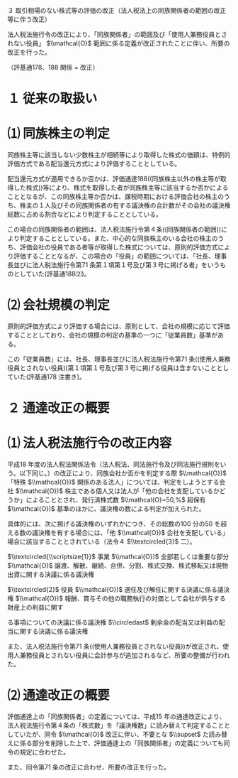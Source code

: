 ３ 取引相場のない株式等の評価の改正（法人税法上の同族関係者の範囲の改正等に伴う改正）

法人税法施行令の改正により、「同族関係者」の範囲及び「使用人兼務役員とされない役員」 $\\mathcal{O}$ 範囲に係る定義が改正されたことに伴い、所要の改正を行った。

（評基通178、188 関係 $=$ 改正）

# １ 従来の取扱い

# ⑴ 同族株主の判定

同族株主等に該当しない少数株主が相続等により取得した株式の価額は、特例的評価方式である配当還元方式により評価することとしている。

配当還元方式が適用できるか否かは、評価通達188((同族株主以外の株主等が取得した株式))等により、株式を取得した者が同族株主等に該当するか否かによることとなるが、この同族株主等か否かは、課税時期における評価会社の株主のうち、株主の１人及びその同族関係者の有する議決権の合計数がその会社の議決権総数に占める割合などにより判定することとしている。

この場合の同族関係者の範囲は、法人税法施行令第４条((同族関係者の範囲))により判定することとしている。また、中心的な同族株主のいる会社の株主のうち、評価会社の役員である者等が取得した株式については、原則的評価方式により評価することとなるが、この場合の「役員」の範囲については、「社長、理事長並びに法人税法施行令第71 条第１項第１号及び第３号に掲げる者」をいうものとしていた(評基通188⑵)。

# ⑵ 会社規模の判定

原則的評価方式により評価する場合には、原則として、会社の規模に応じて評価することとしており、会社の規模の判定の基準の一つに「従業員数」基準がある。

この「従業員数」には、社長、理事長並びに法人税法施行令第71 条((使用人兼務役員とされない役員))第１項第１号及び第３号に掲げる役員は含まないこととしていた(評基通178 注書き)。

# ２ 通達改正の概要

# ⑴ 法人税法施行令の改正内容

平成18 年度の法人税法関係法令（法人税法、同法施行令及び同法施行規則をいう。以下同じ。）の改正により、同族会社か否かを判定する際 $\\mathcal{O})$ 「特殊 $\\mathcal{O})$ 関係のある法人」については、判定をしようとする会社 $\\mathcal{O})$ 株主である個人又は法人が「他の会社を支配しているかどうか」によることとされ、発行済株式数 $\\mathcal{O}~50,%$ 超保有 $\\mathcal{O})$ 基準のほかに、議決権の数による判定が加えられた。

具体的には、次に掲げる議決権のいずれかにつき、その総数の100 分の50 を超える数の議決権を有する場合には、「他 $\\mathcal{O})$ 会社を支配している」場合に該当することとされている（法令４ $\\textcircled{3}$ 二）。

$\\textcircled{\\scriptsize{1}}$ 事業 $\\mathcal{O})$ 全部若しくは重要な部分 $\\mathcal{O}$ 譲渡、解散、継続、合併、分割、株式交換、株式移転又は現物出資に関する決議に係る議決権

$\\textcircled{2}$ 役員 $\\mathcal{O})$ 選任及び解任に関する決議に係る議決権 $\\mathcal{O})$ 報酬、賞与その他の職務執行の対価として会社が供与する財産上の利益に関す

る事項についての決議に係る議決権 $\\circledast$ 剰余金の配当又は利益の配当に関する決議に係る議決権

また、法人税法施行令第71 条((使用人兼務役員とされない役員))が改正され、使用人兼務役員とされない役員に会計参与が追加されるなど、所要の整備が行われた。

# ⑵ 通達改正の概要

評価通達上の「同族関係者」の定義については、平成15 年の通達改正により、法人税法施行令第４条の「株式数」を「議決権数」に読み替えて判定することとしていたが、同令 $\\mathcal{O}$ 改正に伴い、不要とな $\\supset$ た読み替えに係る部分を削除した上で、評価通達上の「同族関係者」の定義についても同令の規定に合わせた。

また、同令第71 条の改正に合わせ、所要の改正を行った。